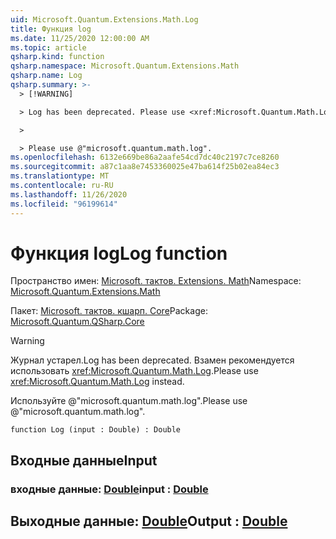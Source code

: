 ```yaml
---
uid: Microsoft.Quantum.Extensions.Math.Log
title: Функция log
ms.date: 11/25/2020 12:00:00 AM
ms.topic: article
qsharp.kind: function
qsharp.namespace: Microsoft.Quantum.Extensions.Math
qsharp.name: Log
qsharp.summary: >-
  > [!WARNING]

  > Log has been deprecated. Please use <xref:Microsoft.Quantum.Math.Log> instead.

  >

  > Please use @"microsoft.quantum.math.log".
ms.openlocfilehash: 6132e669be86a2aafe54cd7dc40c2197c7ce8260
ms.sourcegitcommit: a87c1aa8e7453360025e47ba614f25b02ea84ec3
ms.translationtype: MT
ms.contentlocale: ru-RU
ms.lasthandoff: 11/26/2020
ms.locfileid: "96199614"
---
```

# <a name="log-function"></a><span data-ttu-id="a64be-102">Функция log</span><span class="sxs-lookup"><span data-stu-id="a64be-102">Log function</span></span>

<span data-ttu-id="a64be-103">Пространство имен: [Microsoft. тактов. Extensions. Math](xref:Microsoft.Quantum.Extensions.Math)</span><span class="sxs-lookup"><span data-stu-id="a64be-103">Namespace: [Microsoft.Quantum.Extensions.Math](xref:Microsoft.Quantum.Extensions.Math)</span></span>

<span data-ttu-id="a64be-104">Пакет: [Microsoft. тактов. кшарп. Core](https://nuget.org/packages/Microsoft.Quantum.QSharp.Core)</span><span class="sxs-lookup"><span data-stu-id="a64be-104">Package: [Microsoft.Quantum.QSharp.Core](https://nuget.org/packages/Microsoft.Quantum.QSharp.Core)</span></span>


> [!WARNING]
> <span data-ttu-id="a64be-105">Журнал устарел.</span><span class="sxs-lookup"><span data-stu-id="a64be-105">Log has been deprecated.</span></span> <span data-ttu-id="a64be-106">Взамен рекомендуется использовать <xref:Microsoft.Quantum.Math.Log>.</span><span class="sxs-lookup"><span data-stu-id="a64be-106">Please use <xref:Microsoft.Quantum.Math.Log> instead.</span></span>
>
> <span data-ttu-id="a64be-107">Используйте @"microsoft.quantum.math.log".</span><span class="sxs-lookup"><span data-stu-id="a64be-107">Please use @"microsoft.quantum.math.log".</span></span>



```qsharp
function Log (input : Double) : Double
```


## <a name="input"></a><span data-ttu-id="a64be-108">Входные данные</span><span class="sxs-lookup"><span data-stu-id="a64be-108">Input</span></span>

### <a name="input--double"></a><span data-ttu-id="a64be-109">входные данные: [Double](xref:microsoft.quantum.lang-ref.double)</span><span class="sxs-lookup"><span data-stu-id="a64be-109">input : [Double](xref:microsoft.quantum.lang-ref.double)</span></span>





## <a name="output--double"></a><span data-ttu-id="a64be-110">Выходные данные: [Double](xref:microsoft.quantum.lang-ref.double)</span><span class="sxs-lookup"><span data-stu-id="a64be-110">Output : [Double](xref:microsoft.quantum.lang-ref.double)</span></span>

